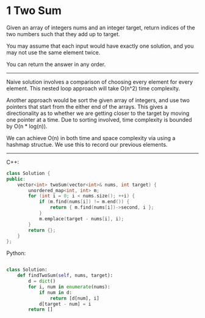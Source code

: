 # 1 Two Sum

Given an array of integers nums and an integer target, return indices of the
two numbers such that they add up to target.

You may assume that each input would have exactly one solution, and you may not
use the same element twice.

You can return the answer in any order.

---

Naive solution involves a comparison of choosing every element for every
element. This nested loop approach will take O(n^2) time complexity.

Another approach would be sort the given array of integers, and use two
pointers that start from the either end of the arrays. This gives
a directionality as to whether we are getting closer to the target by moving
one pointer at a time. Due to sorting involved, time complexity is bounded by
O(n * log(n)).

We can achieve O(n) in both time and space complexity via using a hashmap
structue. We use this to record our previous elements.

---

C++:

```cpp
class Solution {
public:
    vector<int> twoSum(vector<int>& nums, int target) {
        unordered_map<int, int> m;
        for (int i = 0; i < nums.size(); ++i) {
            if (m.find(nums[i]) != m.end()) {
                return { m.find(nums[i])->second, i };
            }
            m.emplace(target - nums[i], i);
        }
        return {};
    }
};
```

Python:

```python

class Solution:
    def findTwoSum(self, nums, target):
        d = dict()
        for i, num in enumerate(nums):
            if num in d:
                return [d[num], i]
            d[target - num] = i
        return []
```
